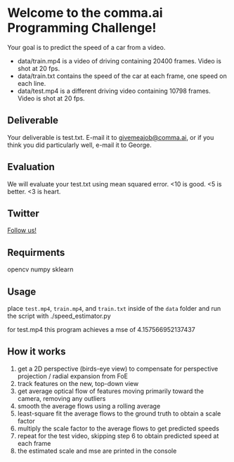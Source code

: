 Welcome to the comma.ai Programming Challenge!
======

Your goal is to predict the speed of a car from a video.

- data/train.mp4 is a video of driving containing 20400 frames. Video is shot at 20 fps.
- data/train.txt contains the speed of the car at each frame, one speed on each line.
- data/test.mp4 is a different driving video containing 10798 frames. Video is shot at 20 fps.

Deliverable
-----

Your deliverable is test.txt. E-mail it to givemeajob@comma.ai, or if you think you did particularly well, e-mail it to George.

Evaluation
-----

We will evaluate your test.txt using mean squared error. <10 is good. <5 is better. <3 is heart.

Twitter
------

<a href="https://twitter.com/comma_ai">Follow us!</a>

## Requirments
opencv
numpy
sklearn

## Usage
place `test.mp4`, `train.mp4`, and `train.txt` inside of the `data` folder and run the script with ./speed_estimator.py

for test.mp4 this program achieves a mse of 4.157566952137437

## How it works
1) get a 2D perspective (birds-eye view) to compensate for perspective projection / radial expansion from FoE
2) track features on the new, top-down view
3) get average optical flow of features moving primarily toward the camera, removing any outliers
4) smooth the average flows using a rolling average
6) least-square fit the average flows to the ground truth to obtain a scale factor
7) multiply the scale factor to the average flows to get predicted speeds
8) repeat for the test video, skipping step 6 to obtain predicted speed at each frame
9) the estimated scale and mse are printed in the console


